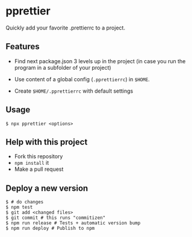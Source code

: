 # pprettier

Quickly add your favorite .prettierrc to a project.

## Features

- Find next package.json 3 levels up in the project (in case you run the program in a subfolder of your project)

- Use content of a global config (`.pprettierrc`) in `$HOME`.

- Create `$HOME/.pprettierrc` with default settings

## Usage

```shell
$ npx pprettier <options>
```

## Help with this project

- Fork this repository
- `npm install` it
- Make a pull request

## Deploy a new version

```shell
$ # do changes
$ npm test
$ git add <changed files>
$ git commit # this runs "commitizen"
$ npm run release # Tests + automatic version bump
$ npm run deploy # Publish to npm
```
